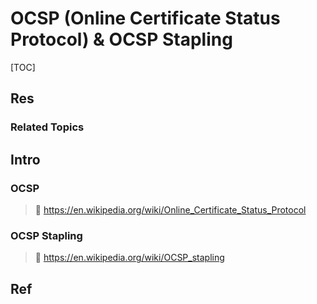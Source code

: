 # OCSP (Online Certificate Status Protocol) & OCSP Stapling

[TOC]



## Res
### Related Topics



## Intro
### OCSP
> 🔗 https://en.wikipedia.org/wiki/Online_Certificate_Status_Protocol



### OCSP Stapling
> 🔗 https://en.wikipedia.org/wiki/OCSP_stapling





## Ref
